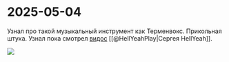 # 2025-05-04

Узнал про такой музыкальный инструмент как Терменвокс. Прикольная штука. Узнал пока смотрел [видос](https://www.youtube.com/watch?v=HJDhLGMOjFI) [[@HellYeahPlay|Сергея HellYeah]].

![](https://www.youtube.com/watch?v=Xs1O3__KsYk&list=PLYsCqW7RyEOUt2yWiyAEi4q4l2-3g-rl3)
